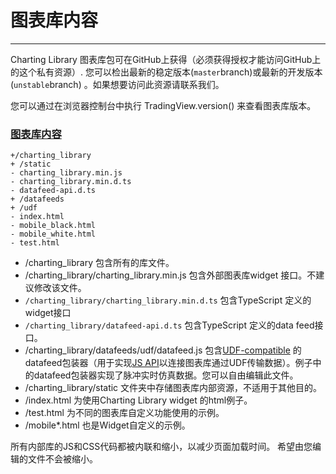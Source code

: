 # 图表库内容

---

Charting Library 图表库包可在GitHub上获得（必须获得授权才能访问GitHub上的这个私有资源）. 您可以检出最新的稳定版本\(`master`branch\)或最新的开发版本\(`unstable`branch\) 。如果想要访问此资源请联系我们。

您可以通过在浏览器控制台中执行 TradingView.version\(\) 来查看图表库版本。

### [图表库内容](#图表库内容)
  

```
+/charting_library
+ /static
- charting_library.min.js
- charting_library.min.d.ts
- datafeed-api.d.ts
+ /datafeeds
+ /udf
- index.html
- mobile_black.html
- mobile_white.html
- test.html
```
* /charting\_library 包含所有的库文件。
* /charting\_library/charting\_library.min.js 包含外部图表库widget 接口。不建议修改该文件。
*  `/charting_library/charting_library.min.d.ts` 包含TypeScript 定义的widget接口
*   `/charting_library/datafeed-api.d.ts` 包含TypeScript 定义的data feed接口。
* /charting\_library/datafeeds/udf/datafeed.js 包含[UDF-compatible](/book/UDF.md) 的datafeed包装器（用于实现[JS API](/book/JS-Api.md)以连接图表库通过UDF传输数据）。例子中的datafeed包装器实现了脉冲实时仿真数据。您可以自由编辑此文件。
* /charting\_library/static 文件夹中存储图表库内部资源，不适用于其他目的。
* /index.html 为使用Charting Library widget 的html例子。
* /test.html 为不同的图表库自定义功能使用的示例。
* /mobile\*.html 也是Widget自定义的示例。

所有内部库的JS和CSS代码都被内联和缩小，以减少页面加载时间。 希望由您编辑的文件不会被缩小。
<!--stackedit_data:
eyJoaXN0b3J5IjpbLTg4NTA4NDYwMSwxMDU5NDIzMjM3LC05Nz
g0NTYwMDVdfQ==
-->
